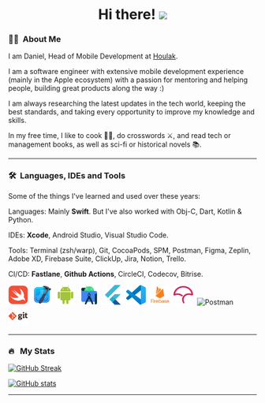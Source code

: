 
<h1 align="center">Hi there! <img src="https://media.giphy.com/media/hvRJCLFzcasrR4ia7z/giphy.gif" width="40"></h1>

### :man_technologist: &nbsp;About Me

I am Daniel, Head of Mobile Development at <a href="https://www.houlak.com">Houlak</a>. 

I am a software engineer with extensive mobile development experience (mainly in the Apple ecosystem) with a passion for mentoring and helping people, building great products along the way :)

I am always researching the latest updates in the tech world, keeping the best standards, and taking every opportunity to improve my knowledge and skills.

In my free time, I like to cook 👨‍🍳, do crosswords ⚔️, and read tech or management books, as well as sci-fi or historical novels 📚.


---

### 🛠 &nbsp;Languages, IDEs and Tools

Some of the things I've learned and used over these years:

Languages: Mainly **Swift**. But I've also worked with Obj-C, Dart, Kotlin & Python.

IDEs: **Xcode**, Android Studio, Visual Studio Code.

Tools: Terminal (zsh/warp), Git, CocoaPods, SPM, Postman, Figma, Zeplin, Adobe XD, Firebase Suite, ClickUp, Jira, Notion, Trello.

CI/CD: **Fastlane**, **Github Actions**, CircleCI, Codecov, Bitrise.

<p>
<img src="https://github.com/devicons/devicon/blob/master/icons/swift/swift-original.svg" title="Swift" alt="Swift" width="40" height="40"/>&nbsp;
<img src="https://github.com/devicons/devicon/blob/master/icons/xcode/xcode-original.svg" title="Xcode" alt="Xcode" width="40" height="40"/>&nbsp;
<img src="https://github.com/devicons/devicon/blob/master/icons/android/android-original.svg" title="Android" alt="Android" width="40" height="40"/>&nbsp;
<img src="https://github.com/devicons/devicon/blob/master/icons/androidstudio/androidstudio-original.svg" title="Android Studio" alt="Android Studi" width="40" height="40"/>&nbsp;
<img src="https://github.com/devicons/devicon/blob/master/icons/flutter/flutter-original.svg" title="Flutter" alt="Flutter" width="40" height="40"/>&nbsp;
<img src="https://github.com/devicons/devicon/blob/master/icons/vscode/vscode-original.svg" title="VS Code" alt="VS Code " width="40" height="40"/>&nbsp;
<img src="https://github.com/devicons/devicon/blob/master/icons/firebase/firebase-plain-wordmark.svg" title="Firebase" alt="Firebase" width="40" height="40"/>&nbsp;
<img src="https://github.com/devicons/devicon/blob/master/icons/codecov/codecov-plain.svg"  title="Codecov" alt="Codecov" width="40" height="40"/>&nbsp;
<img src="https://www.vectorlogo.zone/logos/getpostman/getpostman-icon.svg" title="Postman"  alt="Postman" width="40" height="40"/>&nbsp;
<img src="https://github.com/devicons/devicon/blob/master/icons/git/git-original-wordmark.svg" title="Git" **alt="Git" width="40" height="40"/>&nbsp;
</p>

---

### 🔥 &nbsp; My Stats
[![GitHub Streak](http://github-readme-streak-stats.herokuapp.com/?user=hk-danielmartinez&theme=dark&background=000000)](https://git.io/streak-stats)

[![GitHub stats](https://github-readme-stats-hk-danielmartinez.vercel.app/api/?username=hk-danielmartinez&hide=stars,issues&show_icons=true&theme=tokyonight)](https://github.com/hk-danielmartinez/github-readme-stats)

---
